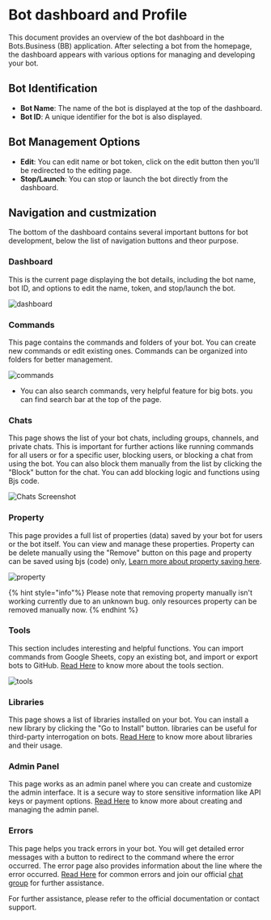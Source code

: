 # Bot dashboard and Profile

This document provides an overview of the bot dashboard in the Bots.Business (BB) application. After selecting a bot from the homepage, the dashboard appears with various options for managing and developing your bot.

## Bot Identification

- **Bot Name**: The name of the bot is displayed at the top of the dashboard.
- **Bot ID**: A unique identifier for the bot is also displayed.

## Bot Management Options

- **Edit**: You can edit name or bot token, click on the edit button then you'll be redirected to the editing page.
- **Stop/Launch**: You can stop or launch the bot directly from the dashboard.

## Navigation and custmization

The bottom of the dashboard contains several important buttons for bot development, below the list of navigation buttons and theor purpose.

### Dashboard
This is the current page displaying the bot details, including the bot name, bot ID, and options to edit the name, token, and stop/launch the bot.

![dashboard](/.gitbook/assets/dashboard.png)

### Commands
This page contains the commands and folders of your bot. You can create new commands or edit existing ones. Commands can be organized into folders for better management.

![commands](/.gitbook/assets/commands.png)

 - You can also search commands, very helpful feature for big bots. you can find search bar at the top of the page.

### Chats
This page shows the list of your bot chats, including groups, channels, and private chats. This is important for further actions like running commands for all users or for a specific user, blocking users, or blocking a chat from using the bot. You can also block them manually from the list by clicking the "Block" button for the chat. You can add blocking logic and functions using Bjs code.

![Chats Screenshot](/.gitbook/assets/bot-chats.png)

### Property
This page provides a full list of properties (data) saved by your bot for users or the bot itself. You can view and manage these properties. Property can be delete manually using the "Remove" button on this page and property can be saved using bjs (code) only, [Learn more about property saving here](/bjs/properties.md).

![property](/.gitbook/assets/bot-prop.png)

{% hint style="info"%} Please note that removing property manually isn't working currently due to an unknown bug. only resources property can be removed manually now. {% endhint %}

### Tools
This section includes interesting and helpful functions. You can import commands from Google Sheets, copy an existing bot, and import or export bots to GitHub. [Read Here](bot-tools.md) to know more about the tools section.

![tools](/.gitbook/assets/bot-tools.png)

### Libraries
This page shows a list of libraries installed on your bot. You can install a new library by clicking the "Go to Install" button. libraries can be useful for third-party interrogation on bots. [Read Here](/libs) to know more about libraries and their usage.

### Admin Panel
This page works as an admin panel where you can create and customize the admin interface. It is a secure way to store sensitive information like API keys or payment options. [Read Here](bot-libs.md) to know more about creating and managing the admin panel.

### Errors
This page helps you track errors in your bot. You will get detailed error messages with a button to redirect to the command where the error occurred. The error page also provides information about the line where the error occurred. [Read Here](/bjs/top-errors.md) for common errors and join our official [chat group](https://t.me/chatbotsbusiness) for further assistance.

For further assistance, please refer to the official documentation or contact support.
